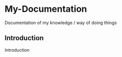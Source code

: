 # My-Documentation
Documentation of my knowledge / way of doing things

## Introduction
Introduction

